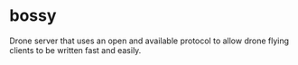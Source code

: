 bossy
=====

Drone server that uses an open and available protocol to allow drone flying clients to be written fast and easily.
